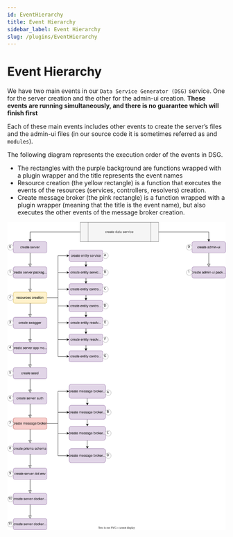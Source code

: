 ```yaml
---
id: EventHierarchy
title: Event Hierarchy
sidebar_label: Event Hierarchy
slug: /plugins/EventHierarchy
---
```



# Event Hierarchy


We have two main events in our `Data Service Generator (DSG)` service. One for the server creation and the other for the admin-ui creation. **These events are running simultaneously, and there is no guarantee which will finish first**

Each of these main events includes other events to create the server’s files and the admin-ui files (in our source code it is sometimes referred as and `modules`). 

The following diagram represents the execution order of the events in DSG.

- The rectangles with the purple background are functions wrapped with a plugin wrapper and the title represents the event names
- Resource creation (the yellow rectangle) is a function that executes the events of the resources (services, controllers, resolvers) creation.
- Create message broker (the pink rectangle) is a function wrapped with a plugin wrapper (meaning that the title is the event name), but also executes the other events of the message broker creation.

![](.\assets\events-hierarchy.drawio.svg)
